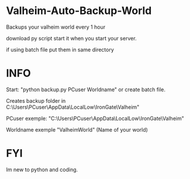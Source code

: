 # Valheim-Auto-Backup-World
Backups your valheim world every 1 hour

download py script start it when you start your server.

if using batch file put them in same directory



# INFO
Start: "python backup.py PCuser Worldname" or create batch file.

Creates backup folder in C:\Users\PCuser\AppData\LocalLow\IronGate\Valheim"

PCuser exemple: "C:\Users\PCuser\AppData\LocalLow\IronGate\Valheim"

Worldname exemple "ValheimWorld" (Name of your world) 

# FYI
Im new to python and coding.
